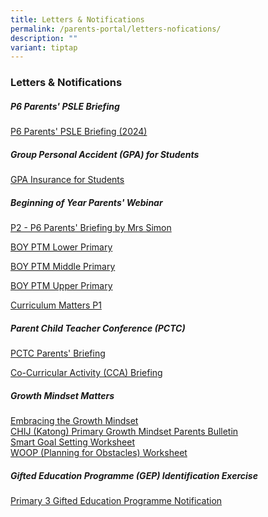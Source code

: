 ```yaml
---
title: Letters & Notifications
permalink: /parents-portal/letters-nofications/
description: ""
variant: tiptap
---
```

<h3>Letters &amp; Notifications</h3>
<h5><strong>P6 Parents' PSLE Briefing</strong></h5>
<p><a href="/files/CHIJKCP_P6_Parents_Briefing_2024.pdf" rel="noopener noreferrer nofollow" target="_blank">P6 Parents' PSLE Briefing (2024)</a>
</p>
<h5><strong>Group Personal Accident (GPA) for Students</strong></h5>
<p><a href="/files/Product_Fact_Sheet__Year_2024_May__Revised.pdf" rel="noopener noreferrer nofollow" target="_blank">GPA Insurance for Students</a>
</p>
<h5><strong>Beginning of Year Parents' Webinar</strong></h5>
<p><a href="/files/Parents'%20Webinar/CHIJ_KCP_P2___P6_Parents__Briefing_2024__Mrs__Simon_.pdf" rel="noopener noreferrer nofollow" target="_blank">P2 - P6 Parents' Briefing by Mrs Simon</a>
</p>
<p><a href="/files/Parents'%20Webinar/2024_BOY_PTM_LPYH_PRESENTATION_P2.pdf" rel="noopener noreferrer nofollow" target="_blank">BOY PTM Lower Primary</a>
</p>
<p><a href="/files/Parents'%20Webinar/2024_BOY_PTM_MPYH_PRESENTATION.pdf" rel="noopener noreferrer nofollow" target="_blank">BOY PTM Middle Primary</a>
</p>
<p><a href="/files/Parents'%20Webinar/2024_BOY_PTM__UPYH_PRESENTATION.pdf" rel="noopener noreferrer nofollow" target="_blank">BOY PTM Upper Primary</a>
</p>
<p><a href="/files/Parents'%20Webinar/Curriculum_Matters__P1_Day_1_2024.pdf" rel="noopener noreferrer nofollow" target="_blank">Curriculum Matters P1</a>
</p>
<h5><strong>Parent Child Teacher Conference (PCTC)</strong></h5>
<p><a href="/files/2023%20chij%20pctc%20briefing_p1&amp;p2.pdf" rel="noopener noreferrer nofollow" target="_blank">PCTC Parents' Briefing</a>
</p>
<p><a href="/files/cca%20briefing_20%20oct%202023_website.pdf" rel="noopener noreferrer nofollow" target="_blank">Co-Curricular Activity (CCA) Briefing</a>
</p>
<h5><strong>Growth Mindset Matters</strong></h5>
<p><a href="" rel="noopener noreferrer nofollow" target="_blank">Embracing the Growth Mindset</a> 
<br><a href="" rel="noopener noreferrer nofollow" target="_blank">CHIJ (Katong) Primary Growth Mindset Parents Bulletin</a> 
<br><a href="" rel="noopener noreferrer nofollow" target="_blank">Smart Goal Setting Worksheet</a> 
<br><a href="" rel="noopener noreferrer nofollow" target="_blank">WOOP (Planning for Obstacles) Worksheet</a> 
<br>
</p>
<h5><strong>Gifted Education Programme (GEP) Identification Exercise</strong></h5>
<p><a href="/files/P3%20GEP%20NOTIFICATION%202023.pdf" rel="noopener noreferrer nofollow" target="_blank">Primary 3 Gifted Education Programme Notification</a>
</p>